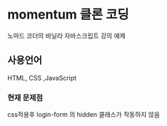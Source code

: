 # momentum 클론 코딩

노마드 코더의 바닐라 자바스크립트 강의 예제

## 사용언어
HTML, CSS ,JavaScript

### 현재 문제점
css적용후 login-form 의 hidden 클래스가 작동하지 않음
